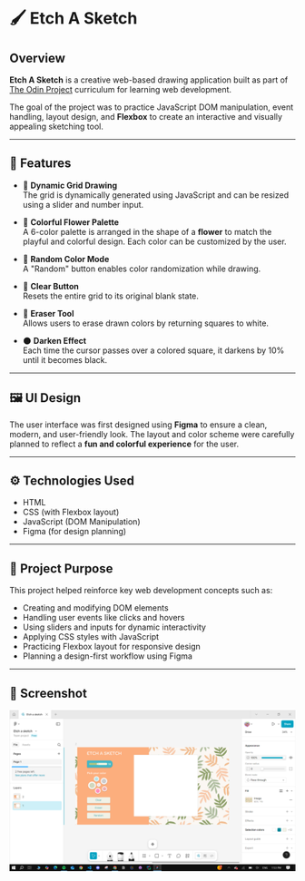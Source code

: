 # 🖌️ Etch A Sketch

## Overview

**Etch A Sketch** is a creative web-based drawing application built as part of [The Odin Project](https://www.theodinproject.com/) curriculum for learning web development.

The goal of the project was to practice JavaScript DOM manipulation, event handling, layout design, and **Flexbox** to create an interactive and visually appealing sketching tool.

---

## 🎨 Features

- 🔲 **Dynamic Grid Drawing**  
  The grid is dynamically generated using JavaScript and can be resized using a slider and number input.

- 🌸 **Colorful Flower Palette**  
  A 6-color palette is arranged in the shape of a **flower** to match the playful and colorful design. Each color can be customized by the user.

- 🌈 **Random Color Mode**  
  A "Random" button enables color randomization while drawing.

- 🧼 **Clear Button**  
  Resets the entire grid to its original blank state.

- 🧽 **Eraser Tool**  
  Allows users to erase drawn colors by returning squares to white.

- 🌑 **Darken Effect**  
  Each time the cursor passes over a colored square, it darkens by 10% until it becomes black.

---

## 🖼️ UI Design

The user interface was first designed using **Figma** to ensure a clean, modern, and user-friendly look. The layout and color scheme were carefully planned to reflect a **fun and colorful experience** for the user.

---

## ⚙️ Technologies Used

- HTML
- CSS (with Flexbox layout)
- JavaScript (DOM Manipulation)
- Figma (for design planning)

---

## 📁 Project Purpose

This project helped reinforce key web development concepts such as:

- Creating and modifying DOM elements
- Handling user events like clicks and hovers
- Using sliders and inputs for dynamic interactivity
- Applying CSS styles with JavaScript
- Practicing Flexbox layout for responsive design
- Planning a design-first workflow using Figma

---

## 📸 Screenshot
![Etch A Sketch Screenshot](./images/figma.png)
